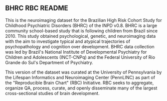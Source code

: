 ## BHRC RBC README
This is the neuroimaging dataset for the Brazilian High Risk Cohort Study for Childhood Psychiatric Disorders (BHRC) 
of the INPD v0.8. BHRC is a large community school-based study that is following children from Brazil since 2010. 
This study obtained psychological, genetic, and neuroimaging data with the aim to investigate typical and atypical 
trajectories of psychopathology and cognition over development. BHRC data collection was led by Brazil's National Institute 
of Developmental Psychiatry for Children and Adolescents (INCT-CNPq) and the Federal University of Rio Grande do Sul's 
Department of Psychiatry. 

This version of the dataset was curated at the University of Pennsylvania by the Lifespan Informatics 
and Neuroimaging Center (PennLINC) as part of the "Reproducible Brain Chart" (RBC) Initiative. RBC seeks to aggregate, 
organize QA, process, curate, and openly disseminate many of the largest cross-sectional studies of brain development.
